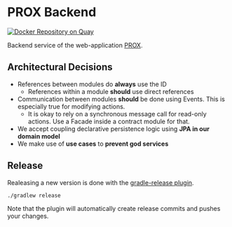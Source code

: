 # PROX Backend

[![Docker Repository on Quay](https://quay.io/repository/innovation-hub-bergisches-rheinland/prox-backend/status "Docker Repository on Quay")](https://quay.io/repository/innovation-hub-bergisches-rheinland/prox-backend)

Backend service of the web-application [PROX](https://prox.aws.innovation-hub.de).

## Architectural Decisions

- References between modules do **always** use the ID
  - References within a module **should** use direct references
- Communication between modules **should** be done using Events. This is especially true for modifying actions.
  - It is okay to rely on a synchronous message call for read-only actions. Use a Facade inside a contract module for that.
- We accept coupling declarative persistence logic using **JPA in our domain model**
- We make use of **use cases** to **prevent god services**

## Release

Realeasing a new version is done with the [gradle-release plugin](https://github.com/researchgate/gradle-release). 
```sh
./gradlew release
```
Note that the plugin will automatically create release commits and pushes your changes.
